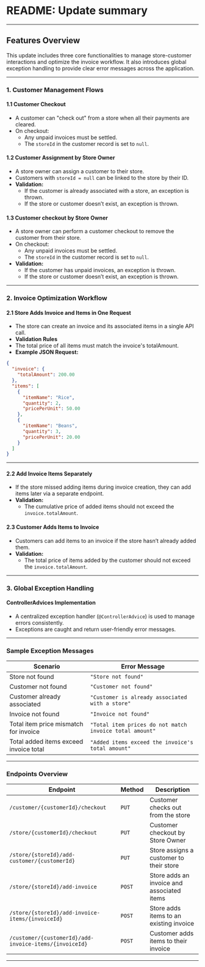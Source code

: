 # **README: Update summary**

---

## **Features Overview**

This update includes three core functionalities to manage store-customer interactions and optimize the invoice workflow. It also introduces global exception handling to provide clear error messages across the application.

---

### **1. Customer Management Flows**

#### **1.1 Customer Checkout**
- A customer can "check out" from a store when all their payments are cleared.  
- On checkout:
  - Any unpaid invoices must be settled.
  - The `storeId` in the customer record is set to `null`.

#### **1.2 Customer Assignment by Store Owner**
- A store owner can assign a customer to their store.  
- Customers with `storeId = null` can be linked to the store by their ID.
- **Validation:**
  - If the customer is already associated with a store, an exception is thrown.
  - If the store or customer doesn’t exist, an exception is thrown.
    
#### **1.3 Customer checkout by Store Owner**
- A store owner can perform a customer checkout to remove the customer from their store.  
- On checkout:
  - Any unpaid invoices must be settled.
  - The `storeId` in the customer record is set to `null`.
- **Validation:**
  - If the customer has unpaid invoices, an exception is thrown.
  - If the store or customer doesn’t exist, an exception is thrown.

---

### **2. Invoice Optimization Workflow**

#### **2.1 Store Adds Invoice and Items in One Request**
- The store can create an invoice and its associated items in a single API call.  
- **Validation Rules**
- The total price of all items must match the invoice's totalAmount.
- **Example JSON Request:**
```json
{
  "invoice": {
    "totalAmount": 200.00
  },
  "items": [
    {
      "itemName": "Rice",
      "quantity": 2,
      "pricePerUnit": 50.00
    },
    {
      "itemName": "Beans",
      "quantity": 3,
      "pricePerUnit": 20.00
    }
  ]
}
```
---

#### **2.2 Add Invoice Items Separately**
- If the store missed adding items during invoice creation, they can add items later via a separate endpoint.
- **Validation:**
  - The cumulative price of added items should not exceed the `invoice.totalAmount`.

#### **2.3 Customer Adds Items to Invoice**
- Customers can add items to an invoice if the store hasn’t already added them.
- **Validation:**
  - The total price of items added by the customer should not exceed the `invoice.totalAmount`.

---

### **3. Global Exception Handling**

#### **ControllerAdvices Implementation**
- A centralized exception handler (`@ControllerAdvice`) is used to manage errors consistently.
- Exceptions are caught and return user-friendly error messages.

---

### **Sample Exception Messages**
| **Scenario**                        | **Error Message**                                           |
|-------------------------------------|------------------------------------------------------------|
| Store not found                     | `"Store not found"`                                         |
| Customer not found                  | `"Customer not found"`                                      |
| Customer already associated         | `"Customer is already associated with a store"`            |
| Invoice not found                   | `"Invoice not found"`                                       |
| Total item price mismatch for invoice | `"Total item prices do not match invoice total amount"`      |
| Total added items exceed invoice total | `"Added items exceed the invoice's total amount"`          |

---

### **Endpoints Overview**

| **Endpoint**                                      | **Method** | **Description**                                   |
|--------------------------------------------------|-----------|-------------------------------------------------|
| `/customer/{customerId}/checkout`               | `PUT`     | Customer checks out from the store              |
| `/store/{customerId}/checkout`               | `PUT`     | Customer checkout by Store Owner              |
| `/store/{storeId}/add-customer/{customerId}`    | `PUT`     | Store assigns a customer to their store         |
| `/store/{storeId}/add-invoice`                  | `POST`    | Store adds an invoice and associated items      |
| `/store/{storeId}/add-invoice-items/{invoiceId}` | `POST`    | Store adds items to an existing invoice         |
| `/customer/{customerId}/add-invoice-items/{invoiceId}` | `POST` | Customer adds items to their invoice           |

--- 
